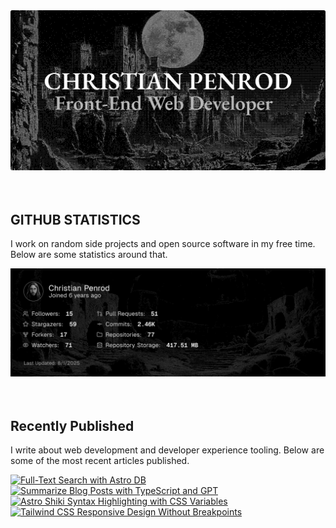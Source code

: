 
<picture>
  <source media="(prefers-color-scheme: dark)" srcset="assets/banner.dark.png?v=8daebab4-ca89-47f4-b7c1-ed9be3152a6f" width="843px" />
  <source media="(prefers-color-scheme: light)" srcset="assets/banner.light.png?v=8daebab4-ca89-47f4-b7c1-ed9be3152a6f" width="843px" />
  <img src="assets/banner.dark.png?v=8daebab4-ca89-47f4-b7c1-ed9be3152a6f" alt="Banner" width="843px" />
</picture>
<br />
<br />
<br />
<h2>GITHUB STATISTICS</h2>
<p>I work on random side projects and open source software in my free time. Below are some statistics around that.</p>
<picture>
  <source media="(prefers-color-scheme: dark)" srcset="assets/statistics.dark.png?v=8daebab4-ca89-47f4-b7c1-ed9be3152a6f" width="843px" />
  <source media="(prefers-color-scheme: light)" srcset="assets/statistics.light.png?v=8daebab4-ca89-47f4-b7c1-ed9be3152a6f" width="843px" />
  <img src="assets/statistics.dark.png?v=8daebab4-ca89-47f4-b7c1-ed9be3152a6f" alt="Github Statistics" width="843px" />
</picture>
<br />
<br />
<br />
<h2>Recently Published</h2>
<p>I write about web development and developer experience tooling. Below are some of the most recent articles published.</p>
<a href="https://christianpenrod.com/blog/full-text-search-with-astro-db"><img src="https://christianpenrod.com/blog/full-text-search-with-astro-db.png?v=8daebab4-ca89-47f4-b7c1-ed9be3152a6f" alt="Full-Text Search with Astro DB" width="421px" /></a>
<a href="https://christianpenrod.com/blog/summarize-blog-posts-with-typescript-and-gpt"><img src="https://christianpenrod.com/blog/summarize-blog-posts-with-typescript-and-gpt.png?v=8daebab4-ca89-47f4-b7c1-ed9be3152a6f" alt="Summarize Blog Posts with TypeScript and GPT" width="421px" /></a>
<a href="https://christianpenrod.com/blog/astro-shiki-syntax-highlighting-with-css-variables"><img src="https://christianpenrod.com/blog/astro-shiki-syntax-highlighting-with-css-variables.png?v=8daebab4-ca89-47f4-b7c1-ed9be3152a6f" alt="Astro Shiki Syntax Highlighting with CSS Variables" width="421px" /></a>
<a href="https://christianpenrod.com/blog/tailwindcss-responsive-design-without-breakpoints"><img src="https://christianpenrod.com/blog/tailwindcss-responsive-design-without-breakpoints.png?v=8daebab4-ca89-47f4-b7c1-ed9be3152a6f" alt="Tailwind CSS Responsive Design Without Breakpoints" width="421px" /></a>
